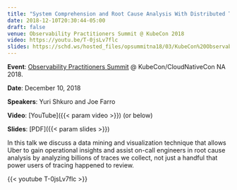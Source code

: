 ```yaml
---
title: "System Comprehension and Root Cause Analysis With Distributed Tracing"
date: 2018-12-10T20:30:44-05:00
draft: false
venue: Observability Practitioners Summit @ KubeCon 2018
video: https://youtu.be/T-0jsLv7flc
slides: https://schd.ws/hosted_files/opsummitna18/03/KubeCon%20Observability%20Summit%20SEA%2012-10-2018%20-%20Jaeger.pdf
---
```


**Event**: [Observability Practitioners Summit](https://opsummitna18.sched.com/) @ KubeCon/CloudNativeCon NA 2018.

**Date**: December 10, 2018

**Speakers**: Yuri Shkuro and Joe Farro

**Video**: [YouTube]({{< param video >}}) (or below)

**Slides**: [PDF]({{< param slides >}})

In this talk we discuss a data mining and visualization technique that allows Uber to gain operational insights and assist on-call engineers in root cause analysis by analyzing billions of traces we collect, not just a handful that power users of tracing happened to review.

{{< youtube T-0jsLv7flc >}}
